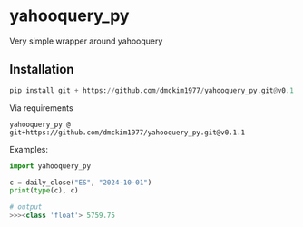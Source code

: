 # yahooquery_py

Very simple wrapper around yahooquery

## Installation

```python
pip install git + https://github.com/dmckim1977/yahooquery_py.git@v0.1.1
```

Via requirements

```text
yahooquery_py @ git+https://github.com/dmckim1977/yahooquery_py.git@v0.1.1
```

Examples:

```python
import yahooquery_py

c = daily_close("ES", "2024-10-01")
print(type(c), c)

# output
>>><class 'float'> 5759.75
```

